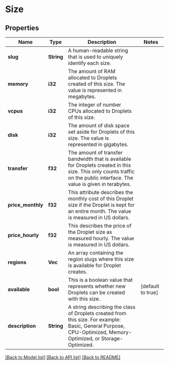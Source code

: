 # Size

## Properties

Name | Type | Description | Notes
------------ | ------------- | ------------- | -------------
**slug** | **String** | A human-readable string that is used to uniquely identify each size. | 
**memory** | **i32** | The amount of RAM allocated to Droplets created of this size. The value is represented in megabytes. | 
**vcpus** | **i32** | The integer of number CPUs allocated to Droplets of this size. | 
**disk** | **i32** | The amount of disk space set aside for Droplets of this size. The value is represented in gigabytes. | 
**transfer** | **f32** | The amount of transfer bandwidth that is available for Droplets created in this size. This only counts traffic on the public interface. The value is given in terabytes. | 
**price_monthly** | **f32** | This attribute describes the monthly cost of this Droplet size if the Droplet is kept for an entire month. The value is measured in US dollars. | 
**price_hourly** | **f32** | This describes the price of the Droplet size as measured hourly. The value is measured in US dollars. | 
**regions** | **Vec<String>** | An array containing the region slugs where this size is available for Droplet creates. | 
**available** | **bool** | This is a boolean value that represents whether new Droplets can be created with this size. | [default to true]
**description** | **String** | A string describing the class of Droplets created from this size. For example: Basic, General Purpose, CPU-Optimized, Memory-Optimized, or Storage-Optimized. | 

[[Back to Model list]](../README.md#documentation-for-models) [[Back to API list]](../README.md#documentation-for-api-endpoints) [[Back to README]](../README.md)


